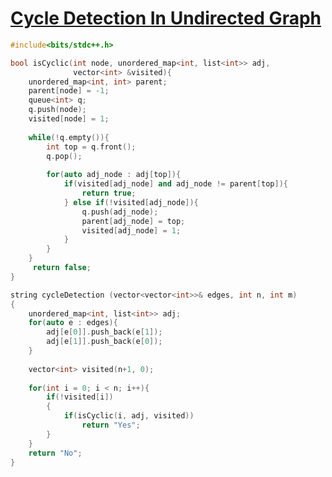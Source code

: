 # [ Cycle Detection In Undirected Graph ](https://www.codingninjas.com/codestudio/problems/cycle-detection-in-undirected-graph_1062670?topList=love-babbar-dsa-sheet-problems&leftPanelTab=0&utm_source=youtube&utm_medium=affiliate&utm_campaign=Lovebabbar)

```cpp
#include<bits/stdc++.h>

bool isCyclic(int node, unordered_map<int, list<int>> adj, 
              vector<int> &visited){
    unordered_map<int, int> parent;
    parent[node] = -1;
    queue<int> q;
    q.push(node);
    visited[node] = 1;
    
    while(!q.empty()){
        int top = q.front();
        q.pop();
        
        for(auto adj_node : adj[top]){ 
            if(visited[adj_node] and adj_node != parent[top]){
                return true;
            } else if(!visited[adj_node]){
                q.push(adj_node);
                parent[adj_node] = top;
                visited[adj_node] = 1;
            } 
        }
    }
     return false;   
}

string cycleDetection (vector<vector<int>>& edges, int n, int m)
{
    unordered_map<int, list<int>> adj;
    for(auto e : edges){
        adj[e[0]].push_back(e[1]);
        adj[e[1]].push_back(e[0]);
    }
    
    vector<int> visited(n+1, 0);
    
    for(int i = 0; i < n; i++){
        if(!visited[i])
        {
            if(isCyclic(i, adj, visited))
                return "Yes";
        }
    }
    return "No";
}

```